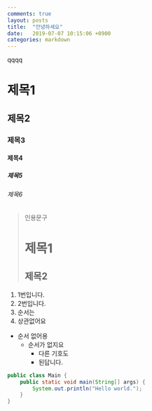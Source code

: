 ```yaml
---
comments: true
layout: posts
title:  "안녕하세요"
date:   2019-07-07 10:15:06 +0900
categories: markdown
---
```

qqqq
# 제목1
## 제목2
### 제목3
#### 제목4
##### 제목5
###### 제목6
> 인용문구
> # 제목1
> ## 제목2
1. 1번입니다.
2. 2번입니다.
4. 순서는
3. 상관없어요

* 순서 없어용
  * 순서가 없지요
    - 다른 기호도
    + 된답니다.

```  java
public class Main {
    public static void main(String[] args) {
        System.out.println("Hello world.");
    }
}
```
